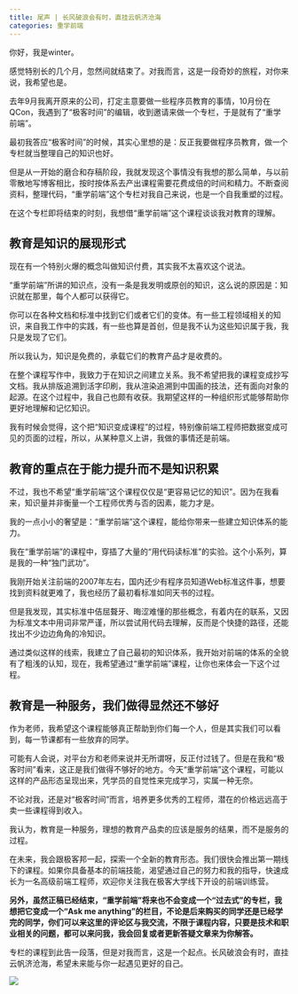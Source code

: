 ```yaml
---
title: 尾声 | 长风破浪会有时，直挂云帆济沧海
categories: 重学前端
---
```

你好，我是winter。

感觉特别长的几个月，忽然间就结束了。对我而言，这是一段奇妙的旅程，对你来说，我希望也是。

去年9月我离开原来的公司，打定主意要做一些程序员教育的事情，10月份在QCon，我遇到了“极客时间”的编辑，收到邀请来做一个专栏，于是就有了“重学前端”。

最初我答应“极客时间”的时候，其实心里想的是：反正我要做程序员教育，做一个专栏就当整理自己的知识也好。

但是从一开始的磨合和存稿阶段，我就发现这个事情没有我想的那么简单，与以前零散地写博客相比，按时按体系去产出课程需要花费成倍的时间和精力。不断查阅资料，整理代码，“重学前端”这个专栏对我自己来说，也是一个自我重塑的过程。

在这个专栏即将结束的时刻，我想借“重学前端”这个课程谈谈我对教育的理解。

## 教育是知识的展现形式

现在有一个特别火爆的概念叫做知识付费，其实我不太喜欢这个说法。

“重学前端”所讲的知识点，没有一条是我发明或原创的知识，这么说的原因是：知识就在那里，每个人都可以获得它。

你可以在各种文档和标准中找到它们或者它们的变体。有一些工程领域相关的知识，来自我工作中的实践，有一些也算是首创，但是我不认为这些知识属于我，我只是发现了它们。

所以我认为，知识是免费的，承载它们的教育产品才是收费的。

在整个课程写作中，我致力于在知识之间建立关系。我不希望把我的课程变成抄写文档。我从排版追溯到活字印刷，我从渲染追溯到中国画的技法，还有面向对象的起源。在这个过程中，我自己也颇有收获。我期望这样的一种组织形式能够帮助你更好地理解和记忆知识。

我有时候会觉得，这个把“知识变成课程”的过程，特别像前端工程师把数据变成可见的页面的过程，所以，从某种意义上讲，我做的事情还是前端。

## 教育的重点在于能力提升而不是知识积累

不过，我也不希望“重学前端”这个课程仅仅是“更容易记忆的知识”。因为在我看来，知识量并非衡量一个工程师优秀与否的因素，能力才是。

我的一点小小的奢望是：“重学前端”这个课程，能给你带来一些建立知识体系的能力。

我在“重学前端”的课程中，穿插了大量的“用代码读标准”的实验。这个小系列，算是我的一种“独门武功”。

我刚开始关注前端的2007年左右，国内还少有程序员知道Web标准这件事，想要找到资料就更难了，我也经历了最初看标准如同天书的过程。

但是我发现，其实标准中佶屈聱牙、晦涩难懂的那些概念，有着内在的联系，又因为标准文本中用词非常严谨，所以尝试用代码去理解，反而是个快捷的路径，还能找出不少边边角角的冷知识。

通过类似这样的线索，我建立了自己最初的知识体系，我开始对前端的体系的全貌有了粗浅的认知，现在，我希望通过“重学前端”课程，让你也来体会一下这个过程。

## 教育是一种服务，我们做得显然还不够好

作为老师，我希望这个课程能够真正帮助到你们每一个人，但是其实我们可以看到，每一节课都有一些放弃的同学。

可能有人会说，对平台方和老师来说并无所谓呀，反正付过钱了。但是在我和“极客时间”看来，这正是我们做得不够好的地方。今天“重学前端”这个课程，可能以这样的产品形态呈现出来，凭学员的自觉性来完成学习，实属一种无奈。

不论对我，还是对“极客时间”而言，培养更多优秀的工程师，潜在的价格远远高于卖一些课程得到收入。

我认为，教育是一种服务，理想的教育产品卖的应该是服务的结果，而不是服务的过程。

在未来，我会跟极客邦一起，探索一个全新的教育形态。我们很快会推出第一期线下的课程。如果你具备基本的前端技能，渴望通过自己的努力和我的指导，快速成长为一名高级前端工程师，欢迎你关注我在极客大学线下开设的前端训练营。

**另外，虽然正稿已经结束，“重学前端”将来也不会变成一个“过去式”的专栏，我想把它变成一个“Ask me anything”的栏目，不论是后来购买的同学还是已经学完的同学，你们可以来这里的评论区与我交流，不限于课程内容，只要是技术和职业相关的问题，都可以来问我，我会回复或者更新答疑文章来为你解答。**

专栏的课程到此告一段落，但是对我而言，这是一个起点。长风破浪会有时，直挂云帆济沧海，希望未来能与你一起遇见更好的自己。

[![](https://static001.geekbang.org/resource/image/e3/4d/e3c15e5e99a6c532b4e0027c5669b74d.jpg)](https://jinshuju.net/f/AWd190)